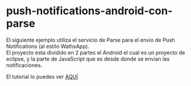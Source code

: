 push-notifications-android-con-parse
====================================

El siguiente ejemplo utiliza el servicio de Parse para el envio de Push Notifications (al estilo WathsApp).<br>
El proyecto esta dividido en 2 partes el Android el cual es un proyecto de eclipse, y la parte de JavaScript que es desde donde
se envian las notificaciones.

El tutorial lo puedes ver <a href="http://netosolis.com/push-notifications-como-wathsapp-android-con-parse-javascript/">AQUÍ</a>

